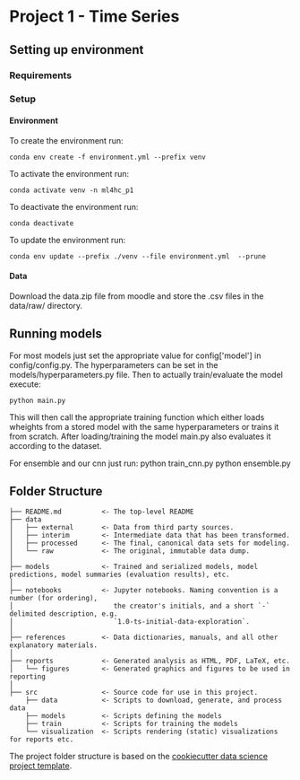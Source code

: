 # Project 1 - Time Series

## Setting up environment

### Requirements

### Setup

#### Environment
To create the environment run:

    conda env create -f environment.yml --prefix venv

To activate the environment run: 

    conda activate venv -n ml4hc_p1

To deactivate the environment run:

    conda deactivate

To update the environment run:

    conda env update --prefix ./venv --file environment.yml  --prune

#### Data

Download the data.zip file from moodle and store the .csv files in the data/raw/ directory.

## Running models

For most models just set the appropriate value for config['model'] in config/config.py. The hyperparameters can be set in the models/hyperparameters.py file. Then to actually train/evaluate the model execute:
    
    python main.py

This will then call the appropriate training function which either loads wheights from a stored model with the same hyperparameters or trains it from scratch. After loading/training the model main.py also evaluates it according to the dataset.


For ensemble and our cnn just run:
    python train_cnn.py
    python ensemble.py


## Folder Structure 
```
├── README.md          <- The top-level README
├── data
│   ├── external       <- Data from third party sources.
│   ├── interim        <- Intermediate data that has been transformed.
│   ├── processed      <- The final, canonical data sets for modeling.
│   └── raw            <- The original, immutable data dump.
│
├── models             <- Trained and serialized models, model predictions, model summaries (evaluation results), etc.
│
├── notebooks          <- Jupyter notebooks. Naming convention is a number (for ordering),
│                         the creator's initials, and a short `-` delimited description, e.g.
│                         `1.0-ts-initial-data-exploration`.
│
├── references         <- Data dictionaries, manuals, and all other explanatory materials.
│
├── reports            <- Generated analysis as HTML, PDF, LaTeX, etc.
│   └── figures        <- Generated graphics and figures to be used in reporting
│
├── src                <- Source code for use in this project.
    ├── data           <- Scripts to download, generate, and process data
    ├── models         <- Scripts defining the models
    ├── train          <- Scripts for training the models
    └── visualization  <- Scripts rendering (static) visualizations for reports etc.
```
The project folder structure is based on the [cookiecutter data science project template](https://drivendata.github.io/cookiecutter-data-science/).

